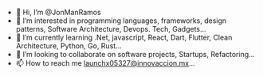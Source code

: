 - 👋 Hi, I’m @JonManRamos
- 👀 I’m interested in programming languages, frameworks, design patterns, Software Architecture, Devops. Tech, Gadgets...
- 🌱 I’m currently learning .Net, javascript, React, Dart, Flutter, Clean Architecture, Python, Go, Rust...
- 💞️ I’m looking to collaborate on software projects, Startups, Refactoring...
- 📫 How to reach me launchx05327@innovaccion.mx...

<!---
JonManRamos/JonManRamos is a ✨ special ✨ repository because its `README.md` (this file) appears on your GitHub profile.
You can click the Preview link to take a look at your changes.
--->
